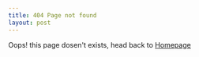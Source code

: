 ```yaml
---
title: 404 Page not found
layout: post
---
```


Oops! this page dosen't exists, head back to [Homepage](https://caddoo.net)
